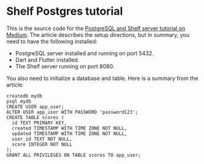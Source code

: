 # Shelf Postgres tutorial

This is the source code for the [PostgreSQL and Shelf server tutorial on Medium](https://suragch.medium.com/using-postgresql-on-a-dart-server-ad0e40b11947?sk=82a05bd43621e8b2484afc63816036c0). The article describes the setup directions, but in summary, you need to have the following installed:

- PostgreSQL server installed and running on port 5432.
- Dart and Flutter installed.
- The Shelf server running on port 8080.

You also need to initialize a database and table. Here is a summary from the article:

```
createdb mydb
psql mydb
CREATE USER app_user;
ALTER USER app_user WITH PASSWORD 'password123';
CREATE TABLE scores (
  id TEXT PRIMARY KEY,
  created TIMESTAMP WITH TIME ZONE NOT NULL,
  updated TIMESTAMP WITH TIME ZONE NOT NULL,
  user_id TEXT NOT NULL,
  score INTEGER NOT NULL
);
GRANT ALL PRIVILEGES ON TABLE scores TO app_user;
```